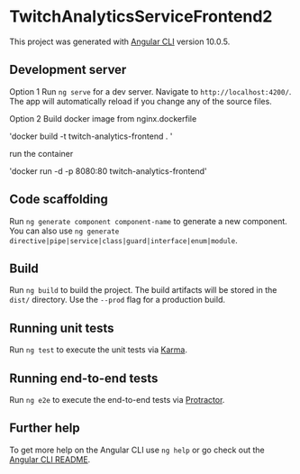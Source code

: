# TwitchAnalyticsServiceFrontend2

This project was generated with [Angular CLI](https://github.com/angular/angular-cli) version 10.0.5.

## Development server

Option 1
Run `ng serve` for a dev server. Navigate to `http://localhost:4200/`. The app will automatically reload if you change any of the source files.


Option 2
Build docker image from nginx.dockerfile

'docker build -t twitch-analytics-frontend . ' 

run the container 


'docker run -d -p 8080:80 twitch-analytics-frontend' 



## Code scaffolding

Run `ng generate component component-name` to generate a new component. You can also use `ng generate directive|pipe|service|class|guard|interface|enum|module`.

## Build

Run `ng build` to build the project. The build artifacts will be stored in the `dist/` directory. Use the `--prod` flag for a production build.

## Running unit tests

Run `ng test` to execute the unit tests via [Karma](https://karma-runner.github.io).

## Running end-to-end tests

Run `ng e2e` to execute the end-to-end tests via [Protractor](http://www.protractortest.org/).

## Further help

To get more help on the Angular CLI use `ng help` or go check out the [Angular CLI README](https://github.com/angular/angular-cli/blob/master/README.md).
